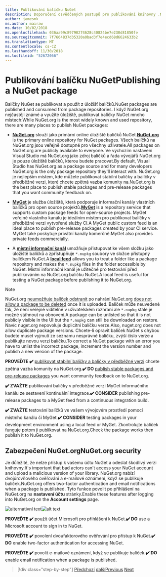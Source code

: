 ```yaml
---
title: Publikování balíčku NuGet
description: Doporučení osvědčených postupů pro publikování knihovny .NET NuGet
author: jamesnk
ms.author: mairaw
ms.date: 10/02/2018
ms.openlocfilehash: 036aa99c89790274628c40824be7e230d81850fe
ms.sourcegitcommit: 7f7664837d35320a0bad3f7e4ecd68d6624633b2
ms.translationtype: MT
ms.contentlocale: cs-CZ
ms.lasthandoff: 11/30/2018
ms.locfileid: "52672066"
---
```

# <a name="publishing-a-nuget-package"></a><span data-ttu-id="c23f3-103">Publikování balíčku NuGet</span><span class="sxs-lookup"><span data-stu-id="c23f3-103">Publishing a NuGet package</span></span>

<span data-ttu-id="c23f3-104">Balíčky NuGet se publikovat a použít z úložišť balíčků.</span><span class="sxs-lookup"><span data-stu-id="c23f3-104">NuGet packages are published and consumed from package repositories.</span></span> <span data-ttu-id="c23f3-105">I když NuGet.org nejčastěji známé a využité úložiště, publikovat balíčky NuGet mnoho místech:</span><span class="sxs-lookup"><span data-stu-id="c23f3-105">While NuGet.org is the most widely known and used repository, there are many places to publish NuGet packages:</span></span>

* <span data-ttu-id="c23f3-106">**[NuGet.org](https://www.nuget.org/)**  slouží jako primární online úložiště balíčků NuGet.</span><span class="sxs-lookup"><span data-stu-id="c23f3-106">**[NuGet.org](https://www.nuget.org/)** is the primary online repository for NuGet packages.</span></span> <span data-ttu-id="c23f3-107">Všech balíčků na NuGet.org jsou veřejně dostupné pro všechny uživatele.</span><span class="sxs-lookup"><span data-stu-id="c23f3-107">All packages on NuGet.org are publicly available to everyone.</span></span> <span data-ttu-id="c23f3-108">Ve výchozím nastavení Visual Studio má NuGet.org jako zdroj balíčků a řada vývojářů NuGet.org je pouze úložiště balíčků, kterou budete pracovat.</span><span class="sxs-lookup"><span data-stu-id="c23f3-108">By default, Visual Studio has NuGet.org as a package source and for many developers NuGet.org is the only package repository they'll interact with.</span></span> <span data-ttu-id="c23f3-109">NuGet.org je nejlepším místem, kde můžete publikovat stabilní balíčky a balíčky v předběžné verzi, které chcete zpětná vazba komunity na.</span><span class="sxs-lookup"><span data-stu-id="c23f3-109">NuGet.org is the best place to publish stable packages and pre-release packages that you want community feedback on.</span></span>

* <span data-ttu-id="c23f3-110">**[MyGet](https://myget.org/)**  je služba úložiště, která podporuje informační kanály vlastních balíčků pro open source projektů.</span><span class="sxs-lookup"><span data-stu-id="c23f3-110">**[MyGet](https://myget.org/)** is a repository service that supports custom package feeds for open-source projects.</span></span> <span data-ttu-id="c23f3-111">MyGet veřejné vlastního kanálu je ideálním místem pro publikovat balíčky v předběžné verzi vytvořené služby CI.</span><span class="sxs-lookup"><span data-stu-id="c23f3-111">A MyGet public custom feed is an ideal place to publish pre-release packages created by your CI service.</span></span> <span data-ttu-id="c23f3-112">MyGet také poskytuje privátní kanály komerčně.</span><span class="sxs-lookup"><span data-stu-id="c23f3-112">MyGet also provides private feeds commercially.</span></span>

* <span data-ttu-id="c23f3-113">A **[místní informační kanál](/nuget/hosting-packages/local-feeds)** umožňuje přistupovat ke všem složku jako úložiště balíčků a zpřístupňuje `*.nupkg` soubory ve složce přístupný balíčkem NuGet.</span><span class="sxs-lookup"><span data-stu-id="c23f3-113">A **[local feed](/nuget/hosting-packages/local-feeds)** allows you to treat a folder like a package repository and makes the `*.nupkg` files in the folder accessible by NuGet.</span></span> <span data-ttu-id="c23f3-114">Místní informační kanál je užitečné pro testování před publikováním na NuGet.org balíčku NuGet.</span><span class="sxs-lookup"><span data-stu-id="c23f3-114">A local feed is useful for testing a NuGet package before publishing it to NuGet.org.</span></span>

> [!NOTE]
> <span data-ttu-id="c23f3-115">NuGet.org [neumožňuje balíček odstranit](/nuget/policies/deleting-packages) po nahrání.</span><span class="sxs-lookup"><span data-stu-id="c23f3-115">NuGet.org [does not allow a package to be deleted](/nuget/policies/deleting-packages) once it is uploaded.</span></span> <span data-ttu-id="c23f3-116">Balíček může neuvedené tak, že není veřejně viditelné v uživatelském rozhraní ale `*.nupkg` stále je možné stáhnout na obnovení.</span><span class="sxs-lookup"><span data-stu-id="c23f3-116">A package can be unlisted so that it is not publicly visible in the UI but the `*.nupkg` can still be downloaded on restore.</span></span> <span data-ttu-id="c23f3-117">Navíc nuget.org nepovoluje duplicitní balíčku verze.</span><span class="sxs-lookup"><span data-stu-id="c23f3-117">Also, nuget.org does not allow duplicate package versions.</span></span> <span data-ttu-id="c23f3-118">Chcete-li opravit balíček NuGet s chybou budete muset vyjmutí ze seznamu nesprávné balíčku, zvýší číslo verze a publikujte novou verzi balíčku.</span><span class="sxs-lookup"><span data-stu-id="c23f3-118">To correct a NuGet package with an error you have to unlist the incorrect package, increment the version number and publish a new version of the package.</span></span>

<span data-ttu-id="c23f3-119">**PROVEĎTE ✔️** [publikovat stabilní balíčky a balíčky v předběžné verzi](/nuget/create-packages/publish-a-package) chcete zpětná vazba komunity na NuGet.org.</span><span class="sxs-lookup"><span data-stu-id="c23f3-119">**✔️ DO** [publish stable packages and pre-release packages](/nuget/create-packages/publish-a-package) you want community feedback on to NuGet.org.</span></span>

<span data-ttu-id="c23f3-120">**✔️ ZVAŽTE** publikování balíčky v předběžné verzi MyGet informačního kanálu ze sestavení kontinuální integrace.</span><span class="sxs-lookup"><span data-stu-id="c23f3-120">**✔️ CONSIDER** publishing pre-release packages to a MyGet feed from a continuous integration build.</span></span>

<span data-ttu-id="c23f3-121">**✔️ ZVAŽTE** testování balíčků ve vašem vývojovém prostředí pomocí místního kanálu či MyGet.</span><span class="sxs-lookup"><span data-stu-id="c23f3-121">**✔️ CONSIDER** testing packages in your development environment using a local feed or MyGet.</span></span> <span data-ttu-id="c23f3-122">Zkontrolujte balíček funguje potom ji publikovat na NuGet.org.</span><span class="sxs-lookup"><span data-stu-id="c23f3-122">Check the package works then publish it to NuGet.org.</span></span>

## <a name="nugetorg-security"></a><span data-ttu-id="c23f3-123">Zabezpečení NuGet.org</span><span class="sxs-lookup"><span data-stu-id="c23f3-123">NuGet.org security</span></span>

<span data-ttu-id="c23f3-124">Je důležité, že nelze přístup k vašemu účtu NuGet a odeslat škodlivý verzi knihovny.</span><span class="sxs-lookup"><span data-stu-id="c23f3-124">It's important that bad actors can't access your NuGet account and upload a malicious version of your library.</span></span> <span data-ttu-id="c23f3-125">NuGet.org nabízí dvojúrovňového ověřování a e-mailové oznámení, když se publikuje balíček.</span><span class="sxs-lookup"><span data-stu-id="c23f3-125">NuGet.org offers two-factor authentication and email notifications when a package is published.</span></span> <span data-ttu-id="c23f3-126">Tyto funkce povolit po přihlášení na NuGet.org na **nastavení účtu** stránky.</span><span class="sxs-lookup"><span data-stu-id="c23f3-126">Enable these features after logging into NuGet.org on the **Account settings** page.</span></span>

<span data-ttu-id="c23f3-127">![alternativní text](./media/publish-nuget-package/nuget-2fa.png "zabezpečení účtu NuGet")</span><span class="sxs-lookup"><span data-stu-id="c23f3-127">![alt text](./media/publish-nuget-package/nuget-2fa.png "NuGet Account Security")</span></span>

<span data-ttu-id="c23f3-128">**PROVEĎTE ✔️** použít účet Microsoft pro přihlášení k NuGet.</span><span class="sxs-lookup"><span data-stu-id="c23f3-128">**✔️ DO** use a Microsoft account to sign in to NuGet.</span></span>

<span data-ttu-id="c23f3-129">**PROVEĎTE ✔️** povolení dvoufaktorového ověřování pro přístup k NuGet.</span><span class="sxs-lookup"><span data-stu-id="c23f3-129">**✔️ DO** enable two-factor authentication for accessing NuGet.</span></span>

<span data-ttu-id="c23f3-130">**PROVEĎTE ✔️** povolit e-mailové oznámení, když se publikuje balíček.</span><span class="sxs-lookup"><span data-stu-id="c23f3-130">**✔️ DO** enable email notification when a package is published.</span></span>

>[!div class="step-by-step"]
><span data-ttu-id="c23f3-131">[Předchozí](sourcelink.md)
>[další](versioning.md)</span><span class="sxs-lookup"><span data-stu-id="c23f3-131">[Previous](sourcelink.md)
[Next](versioning.md)</span></span>